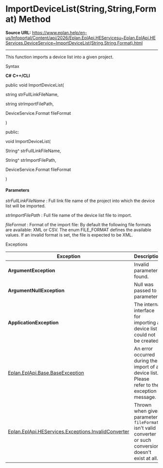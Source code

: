 # ImportDeviceList(String,String,Format) Method

**Source URL:** https://www.eplan.help/en-us/Infoportal/Content/api/2026/Eplan.EplApi.HEServicesu~Eplan.EplApi.HEServices.DeviceService~ImportDeviceList(String,String,Format).html

---

This function imports a device list into a given project.

Syntax

**C#**
**C++/CLI**


public void ImportDeviceList( 

   string strFullLinkFileName,

   string strImportFilePath,

   DeviceService.Format fileFormat

)

public:

void ImportDeviceList( 

   String^ strFullLinkFileName,

   String^ strImportFilePath,

   DeviceService.Format fileFormat

)


#### Parameters

*strFullLinkFileName*
:   Full link file name of the project into which the device list will be imported.

*strImportFilePath*
:   Full file name of the device list file to import.

*fileFormat*
:   Format of the import file\: By default the following file formats are available\: XML or CSV. The enum FILE\_FORMAT defines the available values. If an invalid format is set, the file is expected to be XML.

Exceptions

| Exception | Description |
| --- | --- |
| **ArgumentException** | Invalid parameters found. |
| **ArgumentNullException** | Null was passed to a parameter. |
| **ApplicationException** | The internal interface for importing a device list could not be created. |
| [Eplan.EplApi.Base.BaseException](Eplan.EplApi.Baseu~Eplan.EplApi.Base.BaseException.html) | An error occurred during the import of a device list. Please refer to the exception message. |
| [Eplan.EplApi.HEServices.Exceptions.InvalidConverter](Eplan.EplApi.HEServicesu~Eplan.EplApi.HEServices.Exceptions.InvalidConverter.html) | Thrown when given parameter  `fileFormat`  isn't valid converter or such conversion doesn't exist at all. |
